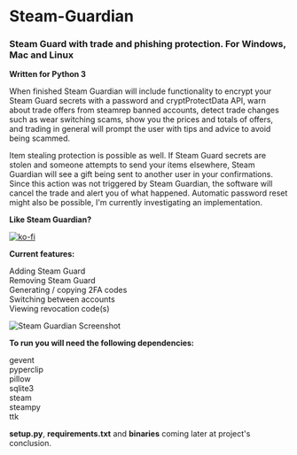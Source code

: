 # Steam-Guardian
<h3><b>Steam Guard with trade and phishing protection. For Windows, Mac and Linux</b></h3>

<b>Written for Python 3</b>

When finished Steam Guardian will include functionality to encrypt your Steam Guard secrets with a password and cryptProtectData API, warn about trade offers from steamrep banned accounts, detect trade changes such as wear switching scams, show you the prices and totals of offers, and trading in general will prompt the user with tips and advice to avoid being scammed.

Item stealing protection is possible as well. If Steam Guard secrets are stolen and someone attempts to send your items elsewhere, Steam Guardian will see a gift being sent to another user in your confirmations. Since this action was not triggered by Steam Guardian, the software will cancel the trade and alert you of what happened. Automatic password reset might also be possible, I'm currently investigating an implementation.

<b>Like Steam Guardian?</b>

[![ko-fi](https://www.ko-fi.com/img/donate_sm.png)](https://ko-fi.com/M4M4LOV3)

<b>Current features:</b>

Adding Steam Guard<br>
Removing Steam Guard<br>
Generating / copying 2FA codes<br>
Switching between accounts<br>
Viewing revocation code(s)<br>

![Steam Guardian Screenshot](https://image.prntscr.com/image/UtzNGoHbRnyVU58KrsDLmQ.png)

<b>To run you will need the following dependencies:</b>

gevent<br>
pyperclip<br>
pillow<br>
sqlite3<br>
steam<br>
steampy<br>
ttk

<b>setup.py</b>, <b>requirements.txt</b> and <b>binaries</b> coming later at project's conclusion.
